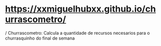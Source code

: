 # https://xxmiguelhubxx.github.io/churrascometro/
/
Churrascometro: 
Calcula a quantidade de recursos necesarios para o churrasquinho do final de semana

